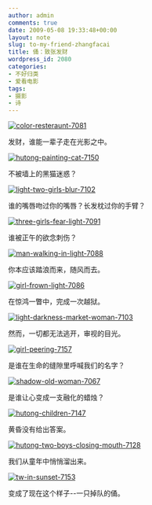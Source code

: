 ```yaml
---
author: admin
comments: true
date: 2009-05-08 19:33:48+00:00
layout: note
slug: to-my-friend-zhangfacai
title: 俑：致张发财
wordpress_id: 2080
categories:
- 不好归类
- 爱看电影
tags:
- 摄影
- 诗
---
```


[![color-resteraunt-7081](http://farm4.static.flickr.com/3392/3513730238_c06c0bc644.jpg)](http://www.flickr.com/photos/lookoo/3513730238/)

发财，谁能一辈子走在光影之中。

[![hutong-painting-cat-7150](http://farm4.static.flickr.com/3401/3513735228_fa8c41d83b.jpg)](http://www.flickr.com/photos/lookoo/3513735228/)

不被墙上的黑猫迷惑？

[![light-two-girls-blur-7102](http://farm4.static.flickr.com/3645/3512944583_75470db8bd.jpg)](http://www.flickr.com/photos/lookoo/3512944583/)

谁的嘴唇吻过你的嘴唇？长发枕过你的手臂？

[![three-girls-fear-light-7091](http://farm4.static.flickr.com/3549/3512941149_aff02af8a8.jpg)](http://www.flickr.com/photos/lookoo/3512941149/)

谁被正午的欲念刺伤？

[![man-walking-in-light-7088](http://farm4.static.flickr.com/3611/3512943063_eee65971ac.jpg)](http://www.flickr.com/photos/lookoo/3512943063/)

你本应该踏浪而来，随风而去。

[![girl-frown-light-7086](http://farm4.static.flickr.com/3583/3513743778_05e392da58.jpg)](http://www.flickr.com/photos/lookoo/3513743778/)

在惊鸿一瞥中，完成一次越狱。

[![light-darkness-market-woman-7103](http://farm4.static.flickr.com/3591/3513753252_ba085bbe12.jpg)](http://www.flickr.com/photos/lookoo/3513753252/)

然而，一切都无法逃开，审视的目光。

[![girl-peering-7157](http://farm4.static.flickr.com/3366/3513743158_e5eb73e3fb.jpg)](http://www.flickr.com/photos/lookoo/3513743158/)

是谁在生命的缝隙里呼喊我们的名字？

[![shadow-old-woman-7067](http://farm4.static.flickr.com/3378/3513750306_4d4c60d73b.jpg)](http://www.flickr.com/photos/lookoo/3513750306/)

是谁让心变成一支融化的蜡烛？

[![hutong-children-7147](http://farm4.static.flickr.com/3362/3512931491_ee43d70f7e.jpg)](http://www.flickr.com/photos/lookoo/3512931491/)

黄昏没有给出答案。

[![hutong-two-boys-closing-mouth-7128](http://farm4.static.flickr.com/3598/3513732004_a2b4a48a7f.jpg)](http://www.flickr.com/photos/lookoo/3513732004/)

我们从童年中悄悄溜出来。

[![tw-in-sunset-7153](http://farm4.static.flickr.com/3570/3513748304_535639577c.jpg)](http://www.flickr.com/photos/lookoo/3513748304/)

变成了现在这个样子--一只掉队的俑。


